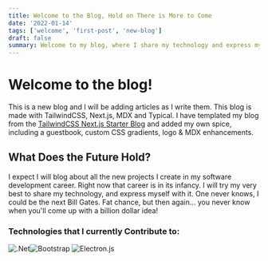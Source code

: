 ```yaml
---
title: Welcome to the Blog, Hold on There is More to Come
date: '2022-01-14'
tags: ['welcome', 'first-post', 'new-blog']
draft: false
summary: Welcome to my blog, where I share my technology and express myself.
---
```



# Welcome to the blog! 

This is a new blog and I will be adding articles as I write them. This blog is made with TailwindCSS, Next.js, MDX and Typical. I have templated my blog from the [TailwindCSS Next.js Starter Blog](https://github.com/timlrx/tailwind-nextjs-starter-blog) and added my own spice, including a guestbook, custom CSS gradients, logo & MDX enhancements. 

## What Does the Future Hold?

I expect I will blog about all the new projects I create in my software development career. Right now that career is in its infancy. I will try my very best to share my technology, and express myself with it. One never knows, I could be the next Bill Gates. Fat chance, but then again... you never know when you'll come up with a billion dollar idea! 

### Technologies that I currently Contribute to:

![.Net](https://img.shields.io/badge/.NET-5C2D91?style=for-the-badge&logo=.net&logoColor=white)![Bootstrap](https://img.shields.io/badge/bootstrap-%23563D7C.svg?style=for-the-badge&logo=bootstrap&logoColor=white)
![Electron.js](https://img.shields.io/badge/Electron-191970?style=for-the-badge&logo=Electron&logoColor=white)
